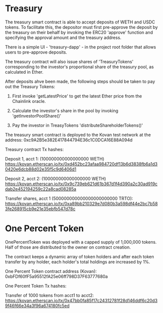 # Treasury
The treasury smart contract is able to accept deposits of WETH and USDC tokens. To facilitate this, the depositor must first pre-approve the deposit by the treasury on their behalf by invoking the ERC20 'approve' function and specifying the approval amount and the treasury address.

There is a simple UI - 'treasury-dapp' - in the project root folder that allows users to pre-approve deposits.

The treasury contract will also issue shares of 'TreasuryTokens' corresponding to the investor's proportional share of the treasury pool, as calculated in Ether.

After deposits ahve been made, the following steps should be taken to pay out the Treasury Tokens:

1) First invoke 'getLatestPrice' to get the latest Ether price from the Chainlink oracle.

2) Calculate the investor's share in the pool by invoking 'getInvestorPoolShare()'

3) Pay the investor in TreasyTokens 'distributeShareholderTokens()'

The treasury smart contract is deployed to the Kovan test network at the address:
0xc9A2B5e382E417844794E36c1C0DCA16E88A094d

Treasury contract Tx hashes:

Deposit 1, acct 1: (100000000000000000 WETH)
https://kovan.etherscan.io/tx/0xd452bc23afaa984720df13b6d3838fb6a1d30420e6dcb88d02e35f5c9d6406d1

Deposit 2, acct 2: (100000000000000000 WETH)
https://kovan.etherscan.io/tx/0x9c739eb621d61b367d1f4d390a2c30ad919cdab2e452194259c22a8cad08285a

Transfer shares, acct 1 (500000000000000000000000 TRTO):
https://kovan.etherscan.io/tx/0xa89bb210329e7d080b3a598df44e2bc7b583fe268915cb9e21e35ebfb547d78c

# One Percent Token
OnePercentToken was deployed with a capped supply of 1,000,000 tokens. Half of those are distributed to the owner on contract creation.

The contract keeps a dynamic array of token holders and after each token transfer by any holder, each holder's total holdings are increased by 1%.

One Percent Token contract address (Kovan):
0xbFDf60fF5a95512fA25e06ff798D37F63777680a

One Percent Token Tx hashes:

Transfer of 1000 tokens from acct1 to acct2:
https://kovan.etherscan.io/tx/0x47bb0fa85f17c24312781f28d146ddf6c20d39f46f66e34a3f96a674180fc5ed
